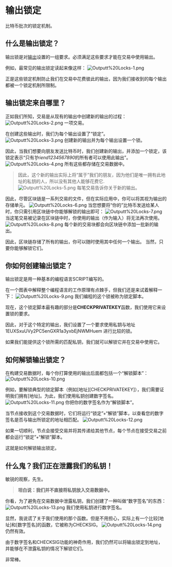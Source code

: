 # 输出锁定
比特币批次的锁定机制。

## 什么是输出锁定？
输出锁是对[输出](../Outputs.md)设置的一组要求。必须满足这些要求才能在交易中使用输出。

例如，最常见的输出锁定读起来像这样：
![Outputt%20Locks-1.png](img/Outputt%20Locks-1%20(1).png)

正是这些锁定机制防止我们在交易中花费彼此的输出，因为我们接收到的每个输出都被一个锁定机制所限制。

## 输出锁定来自哪里？
正如我们所知，交易是从现有的输出中创建新的输出的过程：
![Outputt%20Locks-2.png](img/Outputt%20Locks-2%20(1).png)
一项交易。

在创建这些输出时，我们为每个输出设置了“锁定”。
![Outputt%20Locks-3.png](img/Outputt%20Locks-3%20(1).png)
创建新的输出并为每个输出设置一个锁。

因此，当我们想要向朋友发送比特币时，我们创建新的输出，并添加一个锁定，该锁定表示“只有*1friend1234567890*的所有者可以使用此输出”。
![Outputt%20Locks-4.png](img/Outputt%20Locks-4%20(1).png)
所有这些都存储在交易数据中。

>因此，这个新的输出实际上将“属于”我们的朋友，因为他们是唯一拥有此地址的私钥的人，所以没有其他人能够花费它.   
![Outputt%20Locks-5.png](img/Outputt%20Locks-5%20(1).png)
每笔交易告诉你关于新的输出。

因此，尽管区块链是一系列交易的文件，但在实际应用中，你可以将其视为输出的存储单元。
![Outputt%20Locks-6.png](img/Outputt%20Locks-6%20(1).png)
当您想要将“你的”比特币发送给某人时，你只需引用区块链中你能够解锁的输出即可：
![Outputt%20Locks-7.png](img/Outputt%20Locks-7%20(1).png)
当这笔交易被记录在区块链中时，你使用的输出（作为输入）将无法再次使用。
![Outputt%20Locks-8.png](img/Outputt%20Locks-8%20(1).png)
每个新的交易块都会向区块链中添加一批新的输出。

因此，区块链存储了所有的输出，你可以随时使用其中任何一个输出。
当然，只要你能够解锁它们。

## 你如何创建输出锁定？
输出锁定是用一种基本的编程语言SCRIPT编写的。

在一个图表中解释整个编程语言的工作原理有点棘手，但我们还是来试着解释一下：
![Outputt%20Locks-9.png](img/Outputt%20Locks-9%20(1).png)
我们编程的这个锁被称为锁定脚本。

现在，这个锁定脚本最有趣的部分是**CHECKPRIVATEKEY**函数，我们使用它来设置锁的要求。

因此，对于这个特定的输出，我们设置了一个要求使用私钥与地址1EUXSxuUVy2PC5enGXR1a3yxbEjNWMHuem 进行比较的锁。

如果我们能提供这个锁所需的匹配私钥，我们就可以解锁它并在交易中使用它。

## 如何解锁输出锁定？
在构建交易数据时，每个你打算使用的输出后面都包括一个“解锁脚本”：
![Outputt%20Locks-10.png](img/Outputt%20Locks-10%20(1).png)

例如，要解锁典型的锁定脚本（例如[地址][CHECKPRIVATEKEY]），我们需要证明我们拥有[地址]。为此，我们使用私钥创建数字签名。
![Outputt%20Locks-11.png](img/Outputt%20Locks-11%20(1).png)
你把你的数字签名作为“解锁脚本”。

当节点接收到这个交易数据时，它们将运行“锁定”+“解锁”脚本，以查看您的数字签名是否与输出所锁定的地址相匹配。
![Outputt%20Locks-12.png](img/Outputt%20Locks-12%20(1).png)

如果一切顺利，节点会接受交易并将其传递给其他节点，每个节点在接受交易之前都会运行“锁定”+“解锁”脚本。

这就是如何解锁输出锁定。

## 什么鬼？我们正在泄露我们的私钥！

敏锐的观察，先生。

>**坦白说：我们并不直接将私钥放入交易数据中。**

你看，为了避免在交易数据中泄露私钥，我们创建了一种叫做“数字签名”的东西：
![Outputt%20Locks-13.png](img/Outputt%20Locks-13%20(1).png)
我们使用私钥进行数字签名。

显然，我说谎了关于我们使用的那个函数。但是不用担心，实际上有一个比较[地址]和[数字签名]的函数，它被称为CHECKSIG。
![Outputt%20Locks-14.png](img/Outputt%20Locks-14%20(1).png)
仍然有效。

由于数字签名和CHECKSIG功能的神奇作用，我们仍然可以将输出锁定到地址，并能够在不泄露私钥的情况下解锁它们。

非常棒。